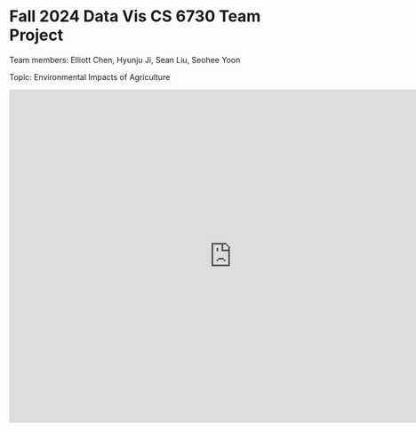 # Fall 2024 Data Vis CS 6730 Team Project

Team members: Elliott Chen, Hyunju Ji, Sean Liu, Seohee Yoon

Topic: Environmental Impacts of Agriculture

<iframe 
    src="https://public.tableau.com/app/profile/adrian.zinovei/viz/RomaniaSocialIndicators-DATATribe/RomaniaSocialIndicators"
    width="800" 
    height="600" 
    frameborder="0">
</iframe>
